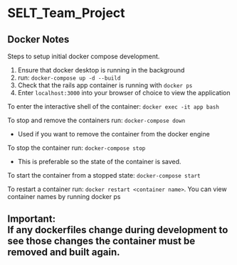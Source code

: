 # SELT_Team_Project

## Docker Notes
Steps to setup initial docker compose development. 
1) Ensure that docker desktop is running in the background        
2) run: ```docker-compose up -d --build```
3) Check that the rails app container is running with ```docker ps```
4) Enter ```localhost:3000``` into your browser of choice to view the application
   
To enter the interactive shell of the container:
```docker exec -it app bash```

To stop and remove the containers run: ```docker-compose down``` <br />
* Used if you want to remove the container from the docker engine <br />
  
To stop the container run: ```docker-compose stop``` <br />
* This is preferable so the state of the container is saved. 
  
To start the container from a stopped state: ```docker-compose start```

To restart a container run: 
```docker restart <container name>```. You can view container names by running docker ps

## Important: <br/>If any dockerfiles change during development to see those changes the container must be removed and built again. 
